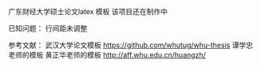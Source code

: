 广东财经大学硕士论文latex 模板
该项目还在制作中

已知问题：
行间距未调整


参考文献：
武汉大学论文模板 https://github.com/whutug/whu-thesis
谭学忠老师的模板
黄正华老师的模板 http://aff.whu.edu.cn/huangzh/
